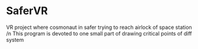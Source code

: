 # SaferVR
VR project where cosmonaut in safer trying to reach airlock of space station /n
This program is devoted to one small part of drawing critical points of diff system
